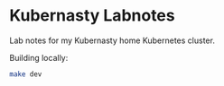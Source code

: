 # Kubernasty Labnotes

Lab notes for my Kubernasty home Kubernetes cluster.

Building locally:

```sh
make dev
```

